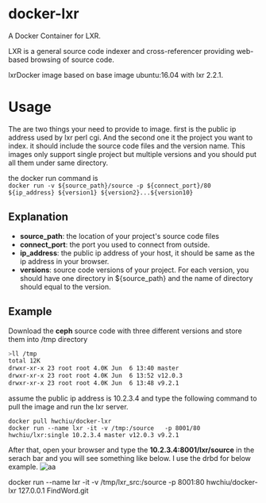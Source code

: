 # docker-lxr
A Docker Container for LXR.

LXR is a general source code indexer and cross-referencer providing web-based browsing of source code.

lxrDocker image based on base image ubuntu:16.04 with lxr 2.2.1.

# Usage

The are two things your need to provide to image. first is the public ip address used by lxr perl cgi. And the second one
it the project you want to index. it should include the source code files and the version name.
This images only support  single project but multiple versions and you should put all them under same directory.


the docker run command is   
`docker run -v ${source_path}/source -p ${connect_port}/80 ${ip_address} ${version1} ${version2}...${version10}`

## Explanation
- **source_path**: the location of your project's source code files
- **connect_port**: the port you used to connect from outside.
- **ip_address**: the public ip address of your host, it should be same as the ip address in your browser.
- **versions**: source code versions of your project. For each version, you should have one directory in ${source_path} and the name of directory should equal to the version.

## Example
Download the **ceph** source code with three different versions and store them into /tmp directory

```bash
>ll /tmp
total 12K
drwxr-xr-x 23 root root 4.0K Jun  6 13:40 master
drwxr-xr-x 23 root root 4.0K Jun  6 13:52 v12.0.3
drwxr-xr-x 23 root root 4.0K Jun  6 13:48 v9.2.1
```

assume the public ip address is 10.2.3.4 and type the following command to pull the image and run the lxr server.

```
docker pull hwchiu/docker-lxr
docker run --name lxr -it -v /tmp:/source   -p 8001/80  hwchiu/lxr:single 10.2.3.4 master v12.0.3 v9.2.1
```

After that, open your browser and type the **10.2.3.4:8001/lxr/source** in the serach bar and you will see something like below.
I use the drbd for below example.
![aa](http://i.imgur.com/52T0hk9.png)

docker run --name lxr -it -v /tmp/lxr_src:/source -p 8001:80 hwchiu/docker-lxr 127.0.0.1 FindWord.git